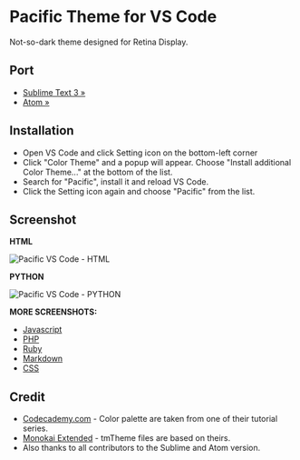 # Pacific Theme for VS Code

Not-so-dark theme designed for Retina Display.

## Port

- [Sublime Text 3 »](https://github.com/hrsetyono/theme_pacific)
- [Atom »](https://github.com/hrsetyono/pacific-atom)

## Installation

- Open VS Code and click Setting icon on the bottom-left corner
- Click "Color Theme" and a popup will appear. Choose "Install additional Color Theme..." at the bottom of the list.
- Search for "Pacific", install it and reload VS Code.
- Click the Setting icon again and choose "Pacific" from the list.


## Screenshot

**HTML**

![Pacific VS Code - HTML](https://raw.github.com/hrsetyono/cdn/master/pacific-vscode/html.jpg)

**PYTHON**

![Pacific VS Code - PYTHON](https://raw.github.com/hrsetyono/cdn/master/pacific-vscode/python.jpg)

**MORE SCREENSHOTS:**

- [Javascript](https://raw.github.com/hrsetyono/cdn/master/pacific-vscode/javascript.jpg)
- [PHP](https://raw.github.com/hrsetyono/cdn/master/pacific-vscode/php.jpg)
- [Ruby](https://raw.github.com/hrsetyono/cdn/master/pacific-vscode/ruby.jpg)
- [Markdown](https://raw.github.com/hrsetyono/cdn/master/pacific-vscode/markdown.jpg)
- [CSS](https://raw.github.com/hrsetyono/cdn/master/pacific-vscode/css.jpg)

## Credit

- [Codecademy.com](https://codecademy.com) - Color palette are taken from one of their tutorial series.
- [Monokai Extended](https://github.com/jonschlinkert/sublime-monokai-extended) - tmTheme files are based on theirs.
- Also thanks to all contributors to the Sublime and Atom version.
